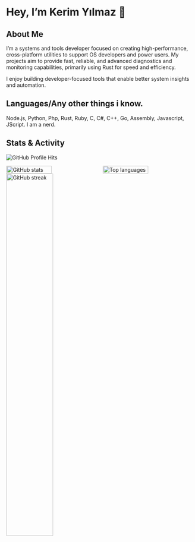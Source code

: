 # Hey, I’m Kerim Yılmaz 👋

## About Me  
I’m a systems and tools developer focused on creating high-performance, cross-platform utilities to support OS developers and power users. My projects aim to provide fast, reliable, and advanced diagnostics and monitoring capabilities, primarily using Rust for speed and efficiency.

I enjoy building developer-focused tools that enable better system insights and automation.

## Languages/Any other things i know.
Node.js, Python, Php, Rust, Ruby, C, C#, C++, Go, Assembly, Javascript, JScript. I am a nerd.

## Stats & Activity

![GitHub Profile Hits](https://hit.yhype.me/github/profile?user_id=209263194)

<div style="display: flex; gap: 1rem;">
  <img width="50%" src="https://github-readme-stats.vercel.app/api?username=kerimyilmazz&count_private=true&include_all_commits=true&show_icons=true&theme=onedark&icon_color=fff&hide_border=true" alt="GitHub stats" />
  <img width="50%" src="https://github-readme-stats.vercel.app/api/top-langs?username=kerimyilmazz&theme=onedark&layout=compact&hide_border=true&langs_count=25" alt="Top languages" />
</div>

<img width="50%" src="https://github-readme-streak-stats.herokuapp.com?user=kerimyilmazz&theme=onedark&hide_border=true" alt="GitHub streak" />

